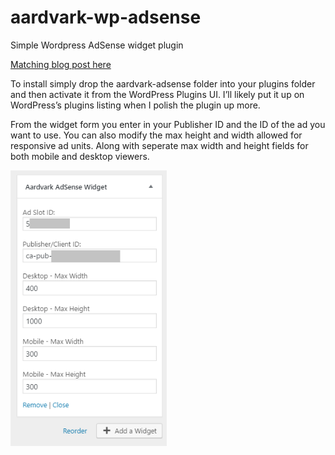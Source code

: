 # aardvark-wp-adsense
Simple Wordpress AdSense widget plugin

[Matching blog post here](http://mabboud.net/simple-wordpress-adsense-widget-plugin/) 

To install simply drop the aardvark-adsense folder into your plugins folder and then activate it from the WordPress Plugins UI. I’ll likely put it up on WordPress’s plugins listing when I polish the plugin up more.

From the widget form you enter in your Publisher ID and the ID of the ad you want to use. You can also modify the max height and width allowed for responsive ad units. Along with seperate max width and height fields for both mobile and desktop viewers.

<img src="https://github.com/m-abboud/aardvark-wp-adsense/blob/master/aardvark-adsense-widget-form2.png" width="250">
